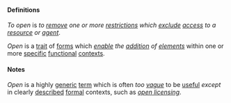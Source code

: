#### Definitions

*To open* is *to [remove](https://github.com/gcassel/Modular-Organizing-Terminology/blob/master/terms/remove.md) one or more [restrictions](https://github.com/gcassel/Modular-Organizing-Terminology/blob/master/terms/restrict.md) which [exclude](https://github.com/gcassel/Modular-Organizing-Terminology/blob/master/terms/exclude.md) [access](https://github.com/gcassel/Modular-Organizing-Terminology/blob/master/terms/access.md) to a [resource](https://github.com/gcassel/Modular-Organizing-Terminology/blob/master/terms/resource.md) or [agent](https://github.com/gcassel/Modular-Organizing-Terminology/blob/master/terms/agent.md)*.

*Open* is a [trait](https://github.com/gcassel/Modular-Organization-Terminology/blob/master/terms/trait.md) of [forms](https://github.com/gcassel/Modular-Organization-Terminology/blob/master/terms/element.md) which *[enable](https://github.com/gcassel/Modular-Organization-Terminology/blob/master/terms/enable.md) the [addition](https://github.com/gcassel/Modular-Organization-Terminology/blob/master/terms/add.md) of [elements](https://github.com/gcassel/Modular-Organization-Terminology/blob/master/terms/element.md)* within one or more [specific](https://github.com/gcassel/Modular-Organization-Terminology/blob/master/terms/specific.md) [functional](https://github.com/gcassel/Modular-Organization-Terminology/blob/master/terms/function.md) [contexts](https://github.com/gcassel/Modular-Organization-Terminology/blob/master/terms/context.md).

#### Notes

*Open* is a highly [generic](https://github.com/gcassel/Modular-Organization-Terminology/blob/master/terms/generic.md) [term](https://github.com/gcassel/Modular-Organization-Terminology/blob/master/terms/term.md) which is often *too [vague](https://github.com/gcassel/Modular-Organization-Terminology/blob/master/terms/vague.md)* to be [useful](https://github.com/gcassel/Modular-Organization-Terminology/blob/master/terms/use.md) *except* in clearly [described](https://github.com/gcassel/Modular-Organization-Terminology/blob/master/terms/describe.md) [formal](https://github.com/gcassel/Modular-Organization-Terminology/blob/master/terms/form.md) contexts, such as *[open licensing](https://github.com/gcassel/Modular-Organization-Terminology/blob/master/terms/open-license.md)*.
